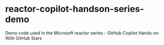 # reactor-copilot-handson-series-demo
Demo code used in the Microsoft reactor series - GitHub Copilot Hands on: With GitHub Stars
